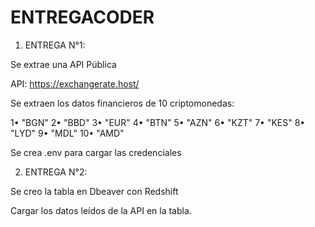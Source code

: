 # ENTREGACODER

1) ENTREGA N°1:

Se extrae una API Pública 

API: https://exchangerate.host/

Se extraen los datos financieros de 10 criptomonedas:

1• "BGN"
2• "BBD"
3• "EUR"
4• "BTN"
5• "AZN"
6• "KZT"
7• "KES"
8• "LYD"
9• "MDL"
10• "AMD"

Se crea .env para cargar las credenciales

2) ENTREGA N°2:
   
Se creo la tabla en Dbeaver con Redshift

Cargar los datos leídos de la API en la tabla.
